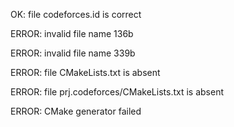 OK: file codeforces.id is correct
ERROR: invalid file name 136b
ERROR: invalid file name 339b
ERROR: file CMakeLists.txt is absent
ERROR: file prj.codeforces/CMakeLists.txt is absent
ERROR: CMake generator failed
